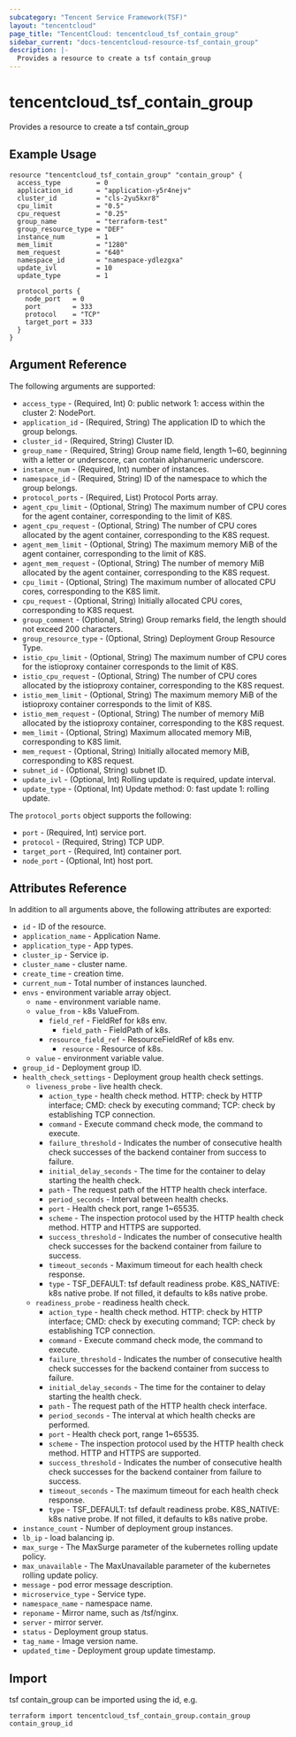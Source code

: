 ```yaml
---
subcategory: "Tencent Service Framework(TSF)"
layout: "tencentcloud"
page_title: "TencentCloud: tencentcloud_tsf_contain_group"
sidebar_current: "docs-tencentcloud-resource-tsf_contain_group"
description: |-
  Provides a resource to create a tsf contain_group
---
```


# tencentcloud_tsf_contain_group

Provides a resource to create a tsf contain_group

## Example Usage

```hcl
resource "tencentcloud_tsf_contain_group" "contain_group" {
  access_type         = 0
  application_id      = "application-y5r4nejv"
  cluster_id          = "cls-2yu5kxr8"
  cpu_limit           = "0.5"
  cpu_request         = "0.25"
  group_name          = "terraform-test"
  group_resource_type = "DEF"
  instance_num        = 1
  mem_limit           = "1280"
  mem_request         = "640"
  namespace_id        = "namespace-ydlezgxa"
  update_ivl          = 10
  update_type         = 1

  protocol_ports {
    node_port   = 0
    port        = 333
    protocol    = "TCP"
    target_port = 333
  }
}
```

## Argument Reference

The following arguments are supported:

* `access_type` - (Required, Int) 0: public network 1: access within the cluster 2: NodePort.
* `application_id` - (Required, String) The application ID to which the group belongs.
* `cluster_id` - (Required, String) Cluster ID.
* `group_name` - (Required, String) Group name field, length 1~60, beginning with a letter or underscore, can contain alphanumeric underscore.
* `instance_num` - (Required, Int) number of instances.
* `namespace_id` - (Required, String) ID of the namespace to which the group belongs.
* `protocol_ports` - (Required, List) Protocol Ports array.
* `agent_cpu_limit` - (Optional, String) The maximum number of CPU cores for the agent container, corresponding to the limit of K8S.
* `agent_cpu_request` - (Optional, String) The number of CPU cores allocated by the agent container, corresponding to the K8S request.
* `agent_mem_limit` - (Optional, String) The maximum memory MiB of the agent container, corresponding to the limit of K8S.
* `agent_mem_request` - (Optional, String) The number of memory MiB allocated by the agent container, corresponding to the K8S request.
* `cpu_limit` - (Optional, String) The maximum number of allocated CPU cores, corresponding to the K8S limit.
* `cpu_request` - (Optional, String) Initially allocated CPU cores, corresponding to K8S request.
* `group_comment` - (Optional, String) Group remarks field, the length should not exceed 200 characters.
* `group_resource_type` - (Optional, String) Deployment Group Resource Type.
* `istio_cpu_limit` - (Optional, String) The maximum number of CPU cores for the istioproxy container corresponds to the limit of K8S.
* `istio_cpu_request` - (Optional, String) The number of CPU cores allocated by the istioproxy container, corresponding to the K8S request.
* `istio_mem_limit` - (Optional, String) The maximum memory MiB of the istioproxy container corresponds to the limit of K8S.
* `istio_mem_request` - (Optional, String) The number of memory MiB allocated by the istioproxy container, corresponding to the K8S request.
* `mem_limit` - (Optional, String) Maximum allocated memory MiB, corresponding to K8S limit.
* `mem_request` - (Optional, String) Initially allocated memory MiB, corresponding to K8S request.
* `subnet_id` - (Optional, String) subnet ID.
* `update_ivl` - (Optional, Int) Rolling update is required, update interval.
* `update_type` - (Optional, Int) Update method: 0: fast update 1: rolling update.

The `protocol_ports` object supports the following:

* `port` - (Required, Int) service port.
* `protocol` - (Required, String) TCP UDP.
* `target_port` - (Required, Int) container port.
* `node_port` - (Optional, Int) host port.

## Attributes Reference

In addition to all arguments above, the following attributes are exported:

* `id` - ID of the resource.
* `application_name` - Application Name.
* `application_type` - App types.
* `cluster_ip` - Service ip.
* `cluster_name` - cluster name.
* `create_time` - creation time.
* `current_num` - Total number of instances launched.
* `envs` - environment variable array object.
  * `name` - environment variable name.
  * `value_from` - k8s ValueFrom.
    * `field_ref` - FieldRef for k8s env.
      * `field_path` - FieldPath of k8s.
    * `resource_field_ref` - ResourceFieldRef of k8s env.
      * `resource` - Resource of k8s.
  * `value` - environment variable value.
* `group_id` - Deployment group ID.
* `health_check_settings` - Deployment group health check settings.
  * `liveness_probe` - live health check.
    * `action_type` - health check method. HTTP: check by HTTP interface; CMD: check by executing command; TCP: check by establishing TCP connection.
    * `command` - Execute command check mode, the command to execute.
    * `failure_threshold` - Indicates the number of consecutive health check successes of the backend container from success to failure.
    * `initial_delay_seconds` - The time for the container to delay starting the health check.
    * `path` - The request path of the HTTP health check interface.
    * `period_seconds` - Interval between health checks.
    * `port` - Health check port, range 1~65535.
    * `scheme` - The inspection protocol used by the HTTP health check method. HTTP and HTTPS are supported.
    * `success_threshold` - Indicates the number of consecutive health check successes for the backend container from failure to success.
    * `timeout_seconds` - Maximum timeout for each health check response.
    * `type` - TSF_DEFAULT: tsf default readiness probe. K8S_NATIVE: k8s native probe. If not filled, it defaults to k8s native probe.
  * `readiness_probe` - readiness health check.
    * `action_type` - health check method. HTTP: check by HTTP interface; CMD: check by executing command; TCP: check by establishing TCP connection.
    * `command` - Execute command check mode, the command to execute.
    * `failure_threshold` - Indicates the number of consecutive health check successes for the backend container from success to failure.
    * `initial_delay_seconds` - The time for the container to delay starting the health check.
    * `path` - The request path of the HTTP health check interface.
    * `period_seconds` - The interval at which health checks are performed.
    * `port` - Health check port, range 1~65535.
    * `scheme` - The inspection protocol used by the HTTP health check method. HTTP and HTTPS are supported.
    * `success_threshold` - Indicates the number of consecutive health check successes for the backend container from failure to success.
    * `timeout_seconds` - The maximum timeout for each health check response.
    * `type` - TSF_DEFAULT: tsf default readiness probe. K8S_NATIVE: k8s native probe. If not filled, it defaults to k8s native probe.
* `instance_count` - Number of deployment group instances.
* `lb_ip` - load balancing ip.
* `max_surge` - The MaxSurge parameter of the kubernetes rolling update policy.
* `max_unavailable` - The MaxUnavailable parameter of the kubernetes rolling update policy.
* `message` - pod error message description.
* `microservice_type` - Service type.
* `namespace_name` - namespace name.
* `reponame` - Mirror name, such as /tsf/nginx.
* `server` - mirror server.
* `status` - Deployment group status.
* `tag_name` - Image version name.
* `updated_time` - Deployment group update timestamp.


## Import

tsf contain_group can be imported using the id, e.g.

```
terraform import tencentcloud_tsf_contain_group.contain_group contain_group_id
```

